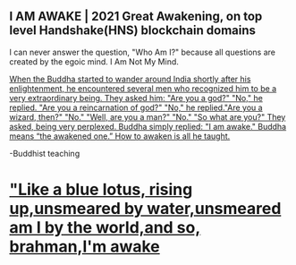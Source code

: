 ## I AM AWAKE | 2021 Great Awakening, on top level Handshake(HNS) blockchain domains

I can never answer the question, "Who Am I?" because all questions are created by the egoic mind. I Am Not My Mind.

[When the Buddha started to wander around India shortly after his enlightenment, he encountered several men who recognized him to be a very extraordinary being. They asked him: "Are you a god?" "No," he replied. "Are you a reincarnation of god?" "No," he replied."Are you a wizard, then?" "No." "Well, are you a man?" "No." "So what are you?" They asked, being very perplexed.  Buddha simply replied: "I am awake." Buddha means “the awakened one.” How to awaken is all he taught.](https://college.uchicago.edu/news/student-stories/i-am-awake#:~:text=Buddha%20simply%20replied%3A%20"I%20am,awaken%20is%20all%20he%20taught.&text=It%20was%20in%20search%20of,five%20centuries%20after%20Buddha%27s%20enlightenment)

-Buddhist teaching

# ["Like a blue lotus, rising up,unsmeared by water,unsmeared am I by the world,and so, brahman,I'm awake](https://www.accesstoinsight.org/tipitaka/an/an04/an04.036.than.html)
